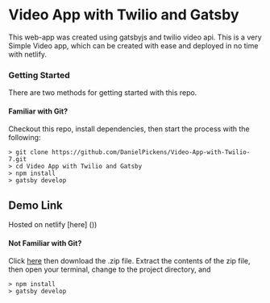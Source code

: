 # Video App with Twilio and Gatsby
This web-app was created using gatsbyjs and twilio video api. This is a very Simple Video app, which can be created with ease and deployed in no time with netlify. 

### Getting Started

There are two methods for getting started with this repo.

#### Familiar with Git?
Checkout this repo, install dependencies, then start the process with the following:

```
> git clone https://github.com/DanielPickens/Video-App-with-Twilio-7.git
> cd Video App with Twilio and Gatsby
> npm install
> gatsby develop
```
## Demo Link
Hosted on netlify [here] ())

#### Not Familiar with Git?
Click [here](https://github.com/) then download the .zip file.  Extract the contents of the zip file, then open your terminal, change to the project directory, and
```
> npm install
> gatsby develop
```
